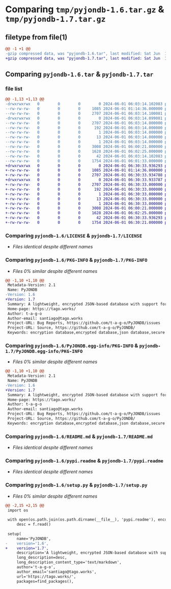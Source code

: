 # Comparing `tmp/pyjondb-1.6.tar.gz` & `tmp/pyjondb-1.7.tar.gz`

## filetype from file(1)

```diff
@@ -1 +1 @@
-gzip compressed data, was "pyjondb-1.6.tar", last modified: Sat Jun  1 06:03:14 2024, max compression
+gzip compressed data, was "pyjondb-1.7.tar", last modified: Sat Jun  1 06:30:33 2024, max compression
```

## Comparing `pyjondb-1.6.tar` & `pyjondb-1.7.tar`

### file list

```diff
@@ -1,13 +1,13 @@
-drwxrwxrwx   0        0        0        0 2024-06-01 06:03:14.102083 pyjondb-1.6/
--rw-rw-rw-   0        0        0     1085 2024-06-01 01:14:36.000000 pyjondb-1.6/LICENSE
--rw-rw-rw-   0        0        0     2707 2024-06-01 06:03:14.100081 pyjondb-1.6/PKG-INFO
-drwxrwxrwx   0        0        0        0 2024-06-01 06:03:14.099081 pyjondb-1.6/PyJONDB.egg-info/
--rw-rw-rw-   0        0        0     2707 2024-06-01 06:03:14.000000 pyjondb-1.6/PyJONDB.egg-info/PKG-INFO
--rw-rw-rw-   0        0        0      192 2024-06-01 06:03:14.000000 pyjondb-1.6/PyJONDB.egg-info/SOURCES.txt
--rw-rw-rw-   0        0        0        1 2024-06-01 06:03:14.000000 pyjondb-1.6/PyJONDB.egg-info/dependency_links.txt
--rw-rw-rw-   0        0        0       13 2024-06-01 06:03:14.000000 pyjondb-1.6/PyJONDB.egg-info/requires.txt
--rw-rw-rw-   0        0        0        1 2024-06-01 06:03:14.000000 pyjondb-1.6/PyJONDB.egg-info/top_level.txt
--rw-rw-rw-   0        0        0     3008 2024-06-01 06:00:21.000000 pyjondb-1.6/README.md
--rw-rw-rw-   0        0        0     1628 2024-06-01 06:02:25.000000 pyjondb-1.6/pypi.readme
--rw-rw-rw-   0        0        0       42 2024-06-01 06:03:14.102083 pyjondb-1.6/setup.cfg
--rw-rw-rw-   0        0        0     1754 2024-06-01 06:01:33.000000 pyjondb-1.6/setup.py
+drwxrwxrwx   0        0        0        0 2024-06-01 06:30:33.936293 pyjondb-1.7/
+-rw-rw-rw-   0        0        0     1085 2024-06-01 01:14:36.000000 pyjondb-1.7/LICENSE
+-rw-rw-rw-   0        0        0     2707 2024-06-01 06:30:33.934788 pyjondb-1.7/PKG-INFO
+drwxrwxrwx   0        0        0        0 2024-06-01 06:30:33.933787 pyjondb-1.7/PyJONDB.egg-info/
+-rw-rw-rw-   0        0        0     2707 2024-06-01 06:30:33.000000 pyjondb-1.7/PyJONDB.egg-info/PKG-INFO
+-rw-rw-rw-   0        0        0      192 2024-06-01 06:30:33.000000 pyjondb-1.7/PyJONDB.egg-info/SOURCES.txt
+-rw-rw-rw-   0        0        0        1 2024-06-01 06:30:33.000000 pyjondb-1.7/PyJONDB.egg-info/dependency_links.txt
+-rw-rw-rw-   0        0        0       13 2024-06-01 06:30:33.000000 pyjondb-1.7/PyJONDB.egg-info/requires.txt
+-rw-rw-rw-   0        0        0        1 2024-06-01 06:30:33.000000 pyjondb-1.7/PyJONDB.egg-info/top_level.txt
+-rw-rw-rw-   0        0        0     3008 2024-06-01 06:00:21.000000 pyjondb-1.7/README.md
+-rw-rw-rw-   0        0        0     1628 2024-06-01 06:02:25.000000 pyjondb-1.7/pypi.readme
+-rw-rw-rw-   0        0        0       42 2024-06-01 06:30:33.936293 pyjondb-1.7/setup.cfg
+-rw-rw-rw-   0        0        0     1754 2024-06-01 06:30:21.000000 pyjondb-1.7/setup.py
```

### Comparing `pyjondb-1.6/LICENSE` & `pyjondb-1.7/LICENSE`

 * *Files identical despite different names*

### Comparing `pyjondb-1.6/PKG-INFO` & `pyjondb-1.7/PKG-INFO`

 * *Files 0% similar despite different names*

```diff
@@ -1,10 +1,10 @@
 Metadata-Version: 2.1
 Name: PyJONDB
-Version: 1.6
+Version: 1.7
 Summary: A lightweight, encrypted JSON-based database with support for collections, document operations, and aggregation.
 Home-page: https://tago.works/
 Author: t-a-g-o
 Author-email: santiago@tago.works
 Project-URL: Bug Reports, https://github.com/t-a-g-o/PyJONDB/issues
 Project-URL: Source, https://github.com/t-a-g-o/PyJONDB/
 Keywords: encryption database,encrypted database,json database,secure storage,lightweight database,document store,fernet encryption,cryptography,data security,data encryption,collections,document operations,aggregation,query,NoSQL,python database,uuid,file-based database,local database,secure json,nested data,tree structure,data management,data linkage,collection linking
```

### Comparing `pyjondb-1.6/PyJONDB.egg-info/PKG-INFO` & `pyjondb-1.7/PyJONDB.egg-info/PKG-INFO`

 * *Files 0% similar despite different names*

```diff
@@ -1,10 +1,10 @@
 Metadata-Version: 2.1
 Name: PyJONDB
-Version: 1.6
+Version: 1.7
 Summary: A lightweight, encrypted JSON-based database with support for collections, document operations, and aggregation.
 Home-page: https://tago.works/
 Author: t-a-g-o
 Author-email: santiago@tago.works
 Project-URL: Bug Reports, https://github.com/t-a-g-o/PyJONDB/issues
 Project-URL: Source, https://github.com/t-a-g-o/PyJONDB/
 Keywords: encryption database,encrypted database,json database,secure storage,lightweight database,document store,fernet encryption,cryptography,data security,data encryption,collections,document operations,aggregation,query,NoSQL,python database,uuid,file-based database,local database,secure json,nested data,tree structure,data management,data linkage,collection linking
```

### Comparing `pyjondb-1.6/README.md` & `pyjondb-1.7/README.md`

 * *Files identical despite different names*

### Comparing `pyjondb-1.6/pypi.readme` & `pyjondb-1.7/pypi.readme`

 * *Files identical despite different names*

### Comparing `pyjondb-1.6/setup.py` & `pyjondb-1.7/setup.py`

 * *Files 0% similar despite different names*

```diff
@@ -2,15 +2,15 @@
 import os
 
 with open(os.path.join(os.path.dirname(__file__), 'pypi.readme'), encoding='utf-8') as f:
     desc = f.read()
 
 setup(
     name='PyJONDB',
-    version='1.6',
+    version='1.7',
     description='A lightweight, encrypted JSON-based database with support for collections, document operations, and aggregation.',
     long_description=desc,
     long_description_content_type='text/markdown',
     author='t-a-g-o',
     author_email='santiago@tago.works',
     url='https://tago.works/',
     packages=find_packages(),
```


